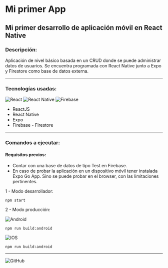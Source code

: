 # Mi primer App

## Mi primer desarrollo de aplicación móvil en React Native

### Descripción:

Aplicación de nivel básico basada en un CRUD donde se puede administrar datos de usuarios. Se encuentra programada con React Native junto a Expo y Firestore como base de datos externa.

<hr>

### Tecnologías usadas:

<div>
<img alt="React" src="https://img.shields.io/badge/react-%2320232a.svg?style=for-the-badge&logo=react&logoColor=%2361DAFB"/>
<img alt="React Native" src="https://img.shields.io/badge/react_native-%2320232a.svg?style=for-the-badge&logo=react&logoColor=%2361DAFB"/>
<img alt="Firebase" src="https://img.shields.io/badge/firebase-%23039BE5.svg?style=for-the-badge&logo=firebase"/>
</div>

-   ReactJS
-   React Native
-   Expo
-   Firebase - Firestore

<hr>

### Comandos a ejecutar:

#### Requisitos previos:

-   Contar con una base de datos de tipo Test en Firebase.
-   En caso de probar la aplicación en un dispositivo móvil tener instalada Expo Go App. Sino se puede probar en el browser, con las limitaciones pertinentes.

1 - Modo desarrollador:

<code>npm start</code>

2 - Modo producción:

<img alt="Android" src="https://img.shields.io/badge/Android-3DDC84?style=for-the-badge&logo=android&logoColor=white" />

<code>npm run build:android</code>

<img alt="IOS" src="https://img.shields.io/badge/iOS-000000?style=for-the-badge&logo=ios&logoColor=white">

<code>npm run build:android</code>

<hr>

<img alt="GitHub" src="https://img.shields.io/github/license/matiasal55/primera-app?style=for-the-badge">
